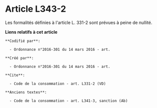 # Article L343-2

Les formalités définies à l'article L. 331-2 sont prévues à peine de nullité.

**Liens relatifs à cet article**

	**Codifié par**:

	  - Ordonnance n°2016-301 du 14 mars 2016 - art.

	**Créé par**:

	  - Ordonnance n°2016-301 du 14 mars 2016 - art.

	**Cite**:

	  - Code de la consommation - art. L331-2 (VD)

	**Anciens textes**:

	  - Code de la consommation - art. L341-3, sanction (Ab)
